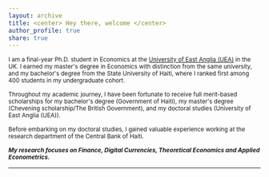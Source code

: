 ```yaml
---
layout: archive
title: <center> Hey there, welcome </center>
author_profile: true
share: true
---
```


 <sub> I am a final-year Ph.D. student in Economics at the [University of East Anglia (UEA)](https://www.uea.ac.uk/about/school-of-economics) in the UK. I earned my master's degree in Economics with distinction from the same university, and my bachelor's degree from the State University of Haiti, where I ranked first among 400 students in my undergraduate cohort.  <sub> 
  
 <sub> Throughout my academic journey, I have been fortunate to receive full merit-based scholarships for my bachelor's degree (Government of Haiti), my master's degree (Chevening scholarship/The British Government), and my doctoral studies (University of East Anglia (UEA)). </sub>
 
 <sub> Before embarking on my doctoral studies, I gained valuable experience working at the research department of the Central Bank of Haiti. </sub>
 
 <sub> ***My research focuses on Finance, Digital Currencies, Theoretical Economics and Applied Econometrics.*** </sub>
 
 
 
---

